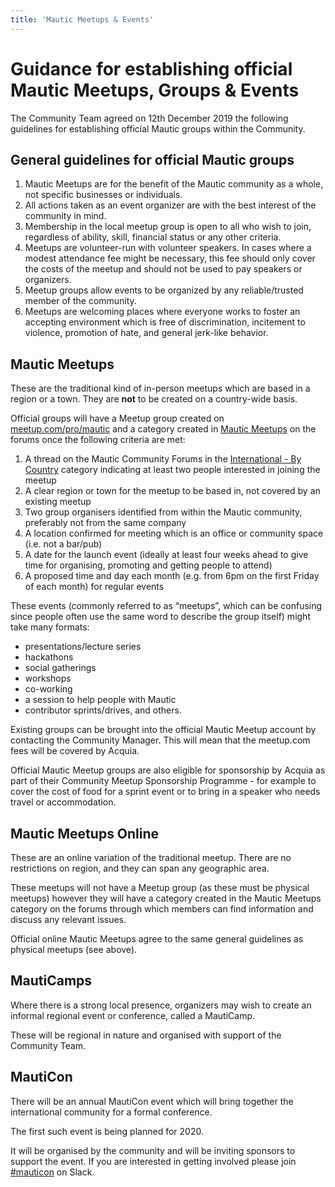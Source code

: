 ```yaml
---
title: 'Mautic Meetups & Events'
---
```


# Guidance for establishing official Mautic Meetups, Groups & Events

The Community Team agreed on 12th December 2019 the following guidelines for establishing official Mautic groups within the Community.

## General guidelines for official Mautic groups

1. Mautic Meetups are for the benefit of the Mautic community as a whole, not specific businesses or individuals. 
2. All actions taken as an event organizer are with the best interest of the community in mind.
3. Membership in the local meetup group is open to all who wish to join, regardless of ability, skill, financial status or any other criteria.
4. Meetups are volunteer-run with volunteer speakers. In cases where a modest attendance fee might be necessary, this fee should only cover the costs of the meetup and should not be used to pay speakers or organizers.
5. Meetup groups allow events to be organized by any reliable/trusted member of the community.
6. Meetups are welcoming places where everyone works to foster an accepting environment which is free of discrimination, incitement to violence, promotion of hate, and general jerk-like behavior.

## Mautic Meetups
These are the traditional kind of in-person meetups which are based in a region or a town. They are **not** to be created on a country-wide basis.

Official groups will have a Meetup group created on [meetup.com/pro/mautic](https://meetup.com/pro/mautic) and a category created in [Mautic Meetups](https://forum.mautic.org/c/mautic-meetups/7) on the forums once the following criteria are met:

1. A thread on the Mautic Community Forums in the [International - By Country](https://forum.mautic.org/c/international-by-country) category indicating at least two people interested in joining the meetup
2. A clear region or town for the meetup to be based in, not covered by an existing meetup
3. Two group organisers identified from within the Mautic community, preferably not from the same company
4. A location confirmed for meeting which is an office or community space (i.e. not a bar/pub)
5. A date for the launch event (ideally at least four weeks ahead to give time for organising, promoting and getting people to attend)
6. A proposed time and day each month (e.g. from 6pm on the first Friday of each month) for regular events

These events (commonly referred to as “meetups”, which can be confusing since people often use the same word to describe the group itself) might take many formats:
* presentations/lecture series
* hackathons
* social gatherings
* workshops
* co-working
* a session to help people with Mautic
* contributor sprints/drives, and others.

Existing groups can be brought into the official Mautic Meetup account by contacting the Community Manager. This will mean that the meetup.com fees will be covered by Acquia.

Official Mautic Meetup groups are also eligible for sponsorship by Acquia as part of their Community Meetup Sponsorship Programme - for example to cover the cost of food for a sprint event or to bring in a speaker who needs travel or accommodation.

## Mautic Meetups Online
These are an online variation of the traditional meetup. There are no restrictions on region, and they can span any geographic area. 

These meetups will not have a Meetup group (as these must be physical meetups) however they will have a category created in the Mautic Meetups category on the forums through which members can find information and discuss any relevant issues.  

Official online Mautic Meetups agree to the same general guidelines as physical meetups (see above).

## MautiCamps
Where there is a strong local presence, organizers may wish to create an informal regional event or conference, called a MautiCamp.  

These will be regional in nature and organised with support of the Community Team.

## MautiCon
There will be an annual MautiCon event which will bring together the international community for a formal conference. 

The first such event is being planned for 2020.  

It will be organised by the community and will be inviting sponsors to support the event. If you are interested in getting involved please join [#mauticon](https://mautic.slack.com/archives/CA7RCS7SA) on Slack.